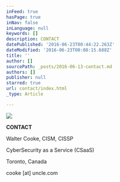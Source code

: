 ```yaml
---
inFeed: true
hasPage: true
inNav: false
inLanguage: null
keywords: []
description: CONTACT
datePublished: '2016-06-23T00:44:22.263Z'
dateModified: '2016-06-23T00:08:15.688Z'
title: ''
author: []
sourcePath: _posts/2016-06-13-contact.md
authors: []
publisher: null
starred: true
url: contact/index.html
_type: Article

---
```

![](https://the-grid-user-content.s3-us-west-2.amazonaws.com/6eacda91-f163-49b3-977a-d99c1eb8184e.png)

**CONTACT**

Walter Cooke, CISM, CISSP

CyberSecurity as a Service (CSaaS)

Toronto, Canada

cooke \[at\] uncle.com